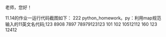 老师，您好！

11.14的作业一运行代码截图如下：
222
python_homework。py：利用map规范输入的11英文名代码;123
8908
7897
78979123123
101
102
10512112
160
123
12412
